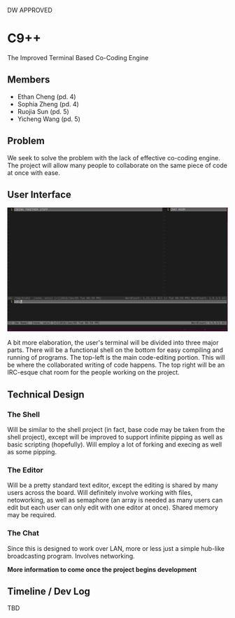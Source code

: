 DW APPROVED

# C9++
The Improved Terminal Based Co-Coding Engine

## Members
- Ethan Cheng (pd. 4)
- Sophia Zheng (pd. 4)
- Ruojia Sun (pd. 5)
- Yicheng Wang (pd. 5)

## Problem
We seek to solve the problem with the lack of effective co-coding engine. The
project will allow many people to collaborate on the same piece of code at once
with ease.

## User Interface
![UI](UI.png)

A bit more elaboration, the user's terminal will be divided into three major
parts. There will be a functional shell on the bottom for easy compiling and
running of programs. The top-left is the main code-editing portion. This will be
where the collaborated writing of code happens. The top right will be an
IRC-esque chat room for the people working on the project.

## Technical Design
### The Shell
Will be similar to the shell project (in fact, base code may be taken from the
shell project), except will be improved to support infinite pipping as well as
basic scripting (hopefully). Will employ a lot of forking and execing as well as
some pipping.

### The Editor
Will be a pretty standard text editor, except the editing is shared by many
users across the board. Will definitely involve working with files, netoworking, 
as well as semaphore (an array is needed as many users can edit but each user can
only edit with one editor at once). Shared memory may be required.

### The Chat
Since this is designed to work over LAN, more or less just a simple hub-like
broadcasting program. Involves networking.

**More information to come once the project begins development**

## Timeline / Dev Log
TBD
